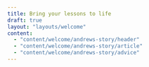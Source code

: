 ```yaml
---
title: Bring your lessons to life
draft: true
layout: "layouts/welcome" 
content: 
  - "content/welcome/andrews-story/header"
  - "content/welcome/andrews-story/article"
  - "content/welcome/andrews-story/advice"
---
```

